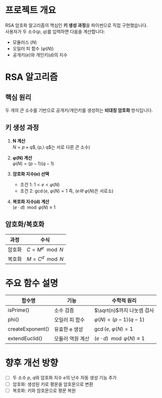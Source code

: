 # 프로젝트 개요
RSA 암호화 알고리즘의 핵심인 **키 생성 과정**을 파이썬으로 직접 구현했습니다.  
사용자가 두 소수($p,\ q$)를 입력하면 다음을 계산합니다:
- 모듈러스 $(N)$
- 오일러 피 함수 $(\varphi(N))$
- 공개키($e$)와 개인키($d$)의 지수

# RSA 알고리즘
## 핵심 원리
두 개의 큰 소수를 기반으로 공개키/개인키를 생성하는 **비대칭 암호화** 방식입니다.

## 키 생성 과정
1. **N 계산**  
   $N = p \times q\$, ($p,\ q$는 서로 다른 큰 소수)

2. **φ(N) 계산**  
   $\varphi(N) = (p-1)(q-1)$

3. **암호화 지수(e) 선택**  
   - 조건 1: $1 < e < \varphi(N)$  
   - 조건 2: $\gcd(e,\ \varphi(N) = 1$ 즉, ($e와\ \varphi(N)$은 서로소)

4. **복호화 지수(d) 계산**  
   $(e \cdot d) \mod \varphi(N) \equiv 1$

## 암호화/복호화
| 과정       | 수식                     |
|------------|--------------------------|
| 암호화    | $C = M^e \mod N$      |
| 복호화    | $M = C^d \mod N$      |

# 주요 함수 설명
| 함수명 | 기능 | 수학적 원리 |
|--------|------|-------------|
| isPrime() | 소수 검증 | $\sqrt{n}$까지 나눗셈 검사 |
| phi() | 오일러 피 함수 | $\varphi(N) = (p-1)(q-1)$ |
| createExponent() | 유효한 e 생성 | $\gcd(e,\ \varphi(N) = 1$ |
| extendEuclid() | 모듈러 역원 계산 | $(e \cdot d) \mod \varphi(N) \equiv 1$

# 향후 개선 방향  

- [ ] 두 소수 $p,\ q$와 암호화 지수 $e$의 난수 자동 생성 기능 추가
- [ ] 암호화: 생성된 키로 평문을 암호문으로 변환
- [ ] 복호화: 키와 암호문으로 평문 복원
